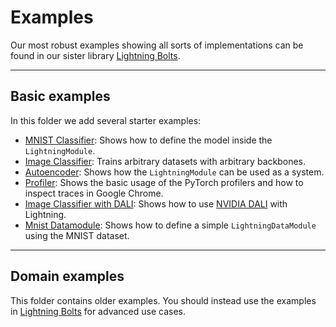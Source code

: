 # Examples

Our most robust examples showing all sorts of implementations
can be found in our sister library [Lightning Bolts](https://pytorch-lightning.readthedocs.io/en/latest/ecosystem/bolts.html).

______________________________________________________________________

## Basic examples

In this folder we add several starter examples:

- [MNIST Classifier](./basic_examples/simple_image_classifier.py): Shows how to define the model inside the `LightningModule`.
- [Image Classifier](./basic_examples/backbone_image_classifier.py): Trains arbitrary datasets with arbitrary backbones.
- [Autoencoder](./basic_examples/autoencoder.py): Shows how the `LightningModule` can be used as a system.
- [Profiler](./basic_examples/profiler_example.py): Shows the basic usage of the PyTorch profilers and how to inspect traces in Google Chrome.
- [Image Classifier with DALI](./basic_examples/dali_image_classifier.py): Shows how to use [NVIDIA DALI](https://developer.nvidia.com/DALI) with Lightning.
- [Mnist Datamodule](.basic_examples/mnist_datamodule.py): Shows how to define a simple `LightningDataModule` using the MNIST dataset.

______________________________________________________________________

## Domain examples

This folder contains older examples. You should instead use the examples
in [Lightning Bolts](https://pytorch-lightning.readthedocs.io/en/latest/ecosystem/bolts.html)
for advanced use cases.
